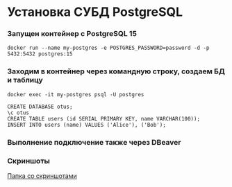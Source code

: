 # Установка СУБД PostgreSQL

### Запущен контейнер с PostgreSQL 15

```
docker run --name my-postgres -e POSTGRES_PASSWORD=password -d -p 5432:5432 postgres:15
```

### Заходим в контейнер через командную строку, создаем БД и таблицу

```
docker exec -it my-postgres psql -U postgres

CREATE DATABASE otus;
\c otus
CREATE TABLE users (id SERIAL PRIMARY KEY, name VARCHAR(100));
INSERT INTO users (name) VALUES ('Alice'), ('Bob');
```

### Выполнение подключение также через DBeaver

### Скриншоты

[Папка со скриншотами](https://github.com/elisad5791/otus-mysql/tree/main/hw3/screenshots)